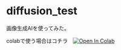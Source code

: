 # diffusion_test
画像生成AIを使ってみた。

colabで使う場合はコチラ　<a href="https://colab.research.google.com/github/iemon-kun/diffusion_test/blob/main/%E7%94%BB%E5%83%8F%E7%94%9F%E6%88%90AI%E4%BD%BF%E3%81%A3%E3%81%A6%E3%81%BF%E3%81%9F.ipynb" target="_parent"><img src="https://colab.research.google.com/assets/colab-badge.svg" alt="Open In Colab"/></a>
